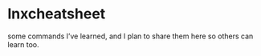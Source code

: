 # lnxcheatsheet
some commands I’ve learned, and I plan to share them here so others can learn too.

